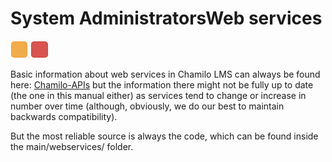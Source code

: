 # System AdministratorsWeb services

![](../../.gitbook/assets/images27%20%288%29.png) ![](../../.gitbook/assets/images28%20%288%29.png)

Basic information about web services in Chamilo LMS can always be found here: [Chamilo-APIs](https://github.com/chamilo/chamilo-lms/wiki/Chamilo-APIs) but the information there might not be fully up to date \(the one in this manual either\) as services tend to change or increase in number over time \(although, obviously, we do our best to maintain backwards compatibility\).

But the most reliable source is always the code, which can be found inside the main/webservices/ folder.

